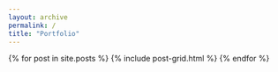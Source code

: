 ```yaml
---
layout: archive
permalink: /
title: "Portfolio"
---
```


<div class="tiles">
{% for post in site.posts %}
	{% include post-grid.html %}
{% endfor %}
</div><!-- /.tiles -->
